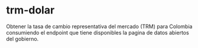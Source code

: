 # trm-dolar
Obtener la tasa de cambio representativa del mercado (TRM) para Colombia consumiendo el endpoint que tiene disponibles la pagina de datos abiertos del gobierno.
